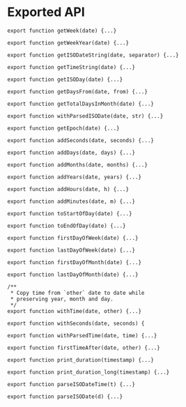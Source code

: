 Exported API
============

```
export function getWeek(date) {...}
```

```
export function getWeekYear(date) {...}
```

```
export function getISODateString(date, separator) {...}
```

```
export function getTimeString(date) {...}
```

```
export function getISODay(date) {...}
```

```
export function getDaysFrom(date, from) {...}
```

```
export function getTotalDaysInMonth(date) {...}
```

```
export function withParsedISODate(date, str) {...}
```

```
export function getEpoch(date) {...}
```

```
export function addSeconds(date, seconds) {...}
```

```
export function addDays(date, days) {...}
```

```
export function addMonths(date, months) {...}
```

```
export function addYears(date, years) {...}
```

```
export function addHours(date, h) {...}
```

```
export function addMinutes(date, m) {...}
```

```
export function toStartOfDay(date) {...}
```

```
export function toEndOfDay(date) {...}
```

```
export function firstDayOfWeek(date) {...}
```

```
export function lastDayOfWeek(date) {...}
```

```
export function firstDayOfMonth(date) {...}
```

```
export function lastDayOfMonth(date) {...}
```

```
/**
 * Copy time from `other` date to date while
 * preserving year, month and day.
 */
export function withTime(date, other) {...}
```

```
export function withSeconds(date, seconds) {
```

```
export function withParsedTime(date, time) {...}
```

```
export function firstTimeAfter(date, other) {...}
```

```
export function print_duration(timestamp) {...}
```

```
export function print_duration_long(timestamp) {...}
```

```
export function parseISODateTime(t) {...}
```

```
export function parseISODate(d) {...}
```
